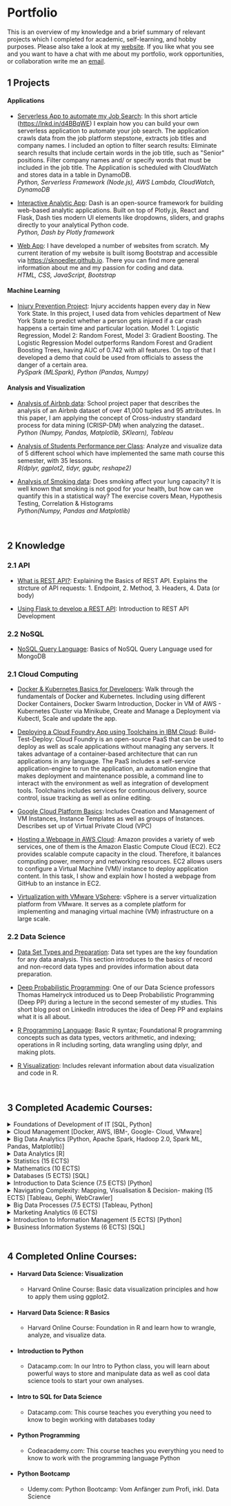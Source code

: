 # Portfolio
This is an overview of my knowledge and a brief summary of relevant projects which I completed for academic, self-learning, and hobby purposes. Please also take a look at my [website](https://sknoedler.github.io). If you like what you see and you want to have a chat with me about my portfolio, work opportunities, or collaboration write me an [email](mailto:st.knoedler@gmail.com).


## 1 Projects

#### Applications
- 	[Serverless App to automate my Job Search](https://github.com/SKnoedler/Portfolio/tree/master/Projects/Serverless%20Application): In this short article (https://lnkd.in/d4BBqWE) I explain how you can build your own serverless application to automate your job search. The application crawls data from the job platform stepstone, extracts job titles and company names. I included an option to filter search results: Eliminate search results that include certain words in the job title, such as "Senior" positions. Filter company names and/ or specify words that must be included in the job title. The Application is scheduled with CloudWatch and stores data in a table in DynamoDB. <br/> _Python, Serverless Framework (Node.js), AWS Lambda, CloudWatch, DynamoDB_

- 	[Interactive Analytic App](https://htmlpreview.github.io/?https://github.com/SKnoedler/Portfolio/blob/master/Projects/Interactive%20Analytic%20App/Interactive%20Analytic%20App.html): Dash is an open-source framework for building web-based analytic applications. Built on top of Plotly.js, React and Flask, Dash ties modern UI elements like dropdowns, sliders, and graphs directly to your analytical Python code.  <br/> _Python, Dash by Plotly framework_

- 	[Web App](https://github.com/SKnoedler/Portfolio/tree/master/Projects/Websites): I have developed a number of websites from scratch. My current iteration of my website is built isomg Bootstrap and accessible via https://sknoedler.github.io. There you can find more general information about me and my passion for coding and data.  <br/> _HTML, CSS, JavaScript, Bootstrap_

#### Machine Learning
- [Injury Prevention Project](https://htmlpreview.github.io/?https://github.com/SKnoedler/Portfolio/blob/master/Knowledge%20Collection/Injury%20Prevention%20MLSpark%20Project.html): Injury accidents happen every day in New York State. In this project, I used data from vehicles department of New York State to predict whether a person gets injured if a car crash happens a certain time and particular location. Model 1: Logistic Regression, Model 2: Random Forest, Model 3: Gradient Boosting. The Logistic Regression Model outperforms Random Forest and Gradient Boosting Trees, having AUC of 0.742 with all features. On top of that I developed a demo that could be used from officials to assess the danger of a certain area.
 <br/> _PySpark (MLSpark), Python (Pandas, Numpy)_ 

#### Analysis and Visualization
-	[Analysis of Airbnb data](https://github.com/SKnoedler/Data-Science-Portfolio/blob/master/Knowledge%20Collection/AirBnB%20Analysis.pdf): School project paper that describes the analysis of an Airbnb dataset of over 41,000 tuples and 95 attributes. In this paper, I am applying the concept of Cross-industry standard process for data mining (CRISP-DM) when analyzing the dataset.. <br/> _Python (Numpy, Pandas, Matplotlib, SKlearn), Tableau_

-	[Analysis of Students Performance per Class](https://htmlpreview.github.io/?https://github.com/SKnoedler/Data-Science-Portfolio/blob/master/Knowledge%20Collection/Analysis%20and%20Visualization%20using%20R%20(0).html): Analyze and visualize data of 5 different school which have implemented the same math course this semester, with 35 lessons. <br/> _R(dplyr, ggplot2, tidyr, ggubr, reshape2)_

- 	[Analysis of Smoking data](http://htmlpreview.github.io/?https://github.com/SKnoedler/Data-Science-Portfolio/blob/master/Knowledge%20Collection/Statistics%20and%20Visualization%20in%20Python.html): Does smoking affect your lung capacity? It is well known that smoking is not good for your health, but how can we quantify this in a statistical way? The exercise covers Mean, Hypothesis Testing, Correlation & Histograms <br/> _Python(Numpy, Pandas and Matplotlib)_

<br/>

## 2 Knowledge

### 2.1 API

- [What is REST API?](https://htmlpreview.github.io/?https://github.com/SKnoedler/Portfolio/blob/master/Knowledge%20Collection/REST%20API%20Knowledge.html): Explaining the Basics of REST API. Explains the strcture of API requests: 1. Endpoint, 2. Method, 3. Headers, 4. Data (or body)

- [Using Flask to develop a REST API](https://htmlpreview.github.io/?https://github.com/SKnoedler/Portfolio/blob/master/Knowledge%20Collection/Develop%20REST%20API%20with%20Flask.html): Introduction to REST API Development

### 2.2 NoSQL

- [NoSQL Query Language](https://htmlpreview.github.io/?https://github.com/SKnoedler/Portfolio/blob/master/Knowledge%20Collection/NOSQL%20Query%20Language.html): Basics of NoSQL Query Language used for MongoDB

### 2.1 Cloud Computing

- [Docker & Kubernetes Basics for Developers](https://github.com/SKnoedler/Portfolio/blob/master/Knowledge%20Collection/Docker%20and%20Kubernetes.pdf): Walk through the fundamentals of Docker and Kubernetes. Including using different Docker Containers, Docker Swarm Introduction, Docker in VM of AWS - Kubernetes Cluster via Minikube, Create and Manage a Deployment via Kubectl, Scale and update the app.

- [Deploying a Cloud Foundry App using Toolchains in IBM Cloud](https://github.com/SKnoedler/Portfolio/blob/master/Knowledge%20Collection/IBM%20Cloud.pdf): Build-Test-Deploy: Cloud Foundry is an open-source PaaS that can be used to deploy as well as scale applications without managing any servers. It takes advantage of a container-based architecture that can run applications in any language. The PaaS includes a self-service application-engine to run 
the application, an automation engine that makes deployment and maintenance possible, a command line to interact with the environment as well as integration of development tools. Toolchains includes services for continuous delivery, source control, issue tracking as well as online editing.

- [Google Cloud Platform Basics](https://github.com/SKnoedler/Portfolio/blob/master/Knowledge%20Collection/Google%20Cloud%20Platform.pdf): Includes Creation and Management of VM Instances, Instance Templates as well as groups of Instances. Describes set up of Virtual Private Cloud (VPC)

- [Hosting a Webpage in AWS Cloud](https://htmlpreview.github.io/?https://github.com/SKnoedler/Data-Science-Portfolio/blob/master/Knowledge%20Collection/Github%20Webpage%20hosted%20on%20AWS%20Cloud.html): Amazon provides a variety of web services, one of them is the Amazon Elastic Compute Cloud (EC2). EC2 provides scalable compute capacity in the cloud. Therefore, it balances computing power, memory and networking resources. EC2 allows users to configure a Virtual Machine (VM)/ instance to deploy application content. In this task, I show and explain how I hosted a webpage from GitHub to an instance in EC2.

- [Virtualization with VMware VSphere](https://github.com/SKnoedler/Portfolio/blob/master/Knowledge%20Collection/VMware.pdf): vSphere is a server virtualization platform from VMware. It serves as a complete platform for implementing and managing virtual machine (VM) infrastructure on a large scale.




### 2.2 Data Science
- [Data Set Types and Preparation](https://github.com/SKnoedler/Data-Science-Portfolio/blob/master/Knowledge%20Collection/DataUnderstandig.md): Data set types are the key foundation for any data analysis. This section introduces to the basics of record and non-record data types and provides information about data preparation.

- [Deep Probabilistic Programming](https://www.linkedin.com/pulse/deep-probabilistic-programming-steffen-knödler/): One of our Data Science professors Thomas Hamelryck introduced us to Deep Probabilistic Programming (Deep PP) during a lecture in the second semester of my studies. This short blog post on LinkedIn introduces the idea of Deep PP and explains what it is  all about.

- [R Programming Language](https://github.com/SKnoedler/Data-Science-Portfolio/blob/master/Knowledge%20Collection/R%20Basics.pdf): Basic R syntax; Foundational R programming concepts such as data types, vectors arithmetic, and indexing; operations in R including sorting, data wrangling using dplyr, and making plots.
	
- [R Visualization](https://github.com/SKnoedler/Data-Science-Portfolio/blob/master/Knowledge%20Collection/Data%20Visualization.pdf): Includes relevant information about data visualization and code in R.
	
<br/>

## 3 Completed Academic Courses:
<details>
<summary> Foundations of Development of IT [SQL, Python]</summary>
This course covers and deals with each phase in the IT development cycle individually. The cycle will be broken down into themes: initiation, system concept development, planning, requirements analysis, design, code-based development, integration and test, implementation, operation and maintenance, and termination.
</details>
<details>
<summary> Cloud Management [Docker, AWS, IBM-, Google- Cloud, VMware]</summary>
Cloud services creation and management. Practical experience in using, creating and managing digital services across data centers and hybrid clouds. Strategic choices for cloud digital service solutions across open data centers and software defined networks.
</details>
<details>
<summary> Big Data Analytics [Python, Apache Spark, Hadoop 2.0, Spark ML, Pandas, Matplotlib)]</summary>
Students will learn to obtain, screen, clean, link, manipulate, analyze and display data while creating summaries, overviews, models, analyses and basic tables, histograms, trees and scattergrams. They will use Python and Apache Spark to explore classic and modern machine learning techniques (such as deep learning) within a big data context, including sentiment analysis via supervised learning, recommendation systems via unsupervised learning and predicting credit scoring via random forest machine learning.
</details>
<details>
<summary> Data Analytics [R]</summary>
General overview in data analytics techniques, familiarity with particular real-world applications, challenges involved in applications, and future directions of the field. Optional hands-on experience with available software packages.
</details>
<details>
<summary> Statistics (15 ECTS)</summary>
Descriptive methods of univariate data analysis; additional methods and
correlation analysis; probability calculus; stochastic variables and
distribution, distribution models; sums and means of sampling variables;
parameter estimation; confidence intervals; statistical tests; further specific
test problems; linear regression model
</details>
<details>
<summary> Mathematics (10 ECTS)</summary>
The main focus areas of this course are linear algebra {including, amongst others, matrix calculus, matrix inverse, determinants of matrices, linear systems of equations, vector calculus), sequences and series as well as differential calculus {including, amongst others, differentiation of real functions, Taylor expansions, univariate and multivariate optimization of functions without and with constraint {Lagrange method). 
</details>
<details>
<summary> Databases (5 ECTS) [SQL]</summary>
This course offers an in-depth discussion of modern database system architectures and query language for use in databases. The focus lies on the relational databases model and relational query languages (SQL). Other topics covered are data integrity, integrity constraints, and database design.
</details>
<details>
<summary> Introduction to Data Science (7.5 ECTS) [Python]</summary>
The course covers the following tentative topic list: Foundations of statistical learning, probability theory; Classification methods, such as: Linear models, K-Nearest Neighbor; Regression methods, such as: Linear regression; Bayesian Statistics; Clustering.
Dimensionality reduction and visualization techniques such as principal component analysis (PCA).
</details>
<details>
<summary> Navigating Complexity: Mapping, Visualisation & Decision- making (15 ECTS) [Tableau, Gephi, WebCrawler]</summary>
The course will teach students to describe and analyse complexity within an empirical case. Students will be introduced to a range of conceptual and technical tools for generating and visualizing data and analyzing complexity. Throughout the course students will experiment with different techniques for generating data and visualizing complexity. Based on case work, students will be requested to reflect on how visualizations work as simplifications and can inform decision-making.
</details>
<details>
<summary> Big Data Processes (7.5 ECTS) [Tableau, Python]</summary>
This course covers analytics and visualization (e.g., exploratory data analysis, classification, clustering), as well as challenges of Big Data processes (e.g., handling of personal data). Furthermore, students will practice communicating and presenting of results as well as reflections during the exercises. Students learn to apply a number of software tools for analytics and visualization.
</details>
<details>
<summary> Marketing Analytics (6 ECTS)</summary>
The primary goal of this course is the learning of quantitative analytical methods and concepts that lead to the improvement of marketing decisions. In the lectures accompanying exercises and mentors, students gain the competence of independent application of analytical methods and concepts. In addition, the practical relevance of the learned methods and concepts is demonstrated by numerous case studies and practical lectures. 
</details>
<details>
<summary> Introduction to Information Management (5 ECTS) [Python]</summary>
Application systems and information systems as well as business processes and their support by ERP systems are covered. In addition, the lectures address basic knowledge related to data management as well as the concept of data modeling. Subsequently, an introduction programming is given, utilizing the programming language Python.
</details>
<details>
<summary> Business Information Systems (6 ECTS) [SQL]</summary>
This course covers fundamentals, development, and introduction of information and communication systems for enterprises. It includes functionality and architecture and development of ICS as well as Business Process Reeingineering (BPR).
</details>

<br/>

## 4 Completed Online Courses: 
- #### Harvard Data Science: Visualization
	- Harvard Online Course: Basic data visualization principles and how to apply them using ggplot2.

- #### Harvard Data Science: R Basics
	- Harvard Online Course: Foundation in R and learn how to wrangle, analyze, and visualize data.
	
- #### Introduction to Python
	- Datacamp.com: In our Intro to Python class, you will learn about powerful ways to store and manipulate data as well as cool data science tools to start your own analyses. 
	
- #### Intro to SQL for Data Science
	- Datacamp.com: This course teaches you everything you need to know to begin working with databases today

- #### Python Programming
	- Codeacademy.com: This course teaches you everything you need to know to work with the programming language Python

- #### Python Bootcamp
	- Udemy.com: Python Bootcamp: Vom Anfänger zum Profi, inkl. Data Science




